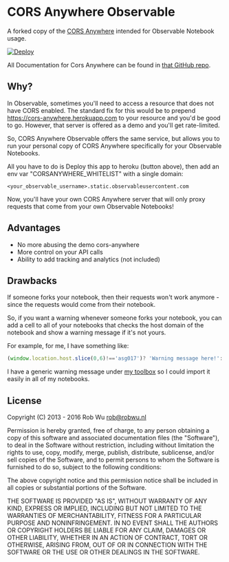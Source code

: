 # CORS Anywhere Observable
A forked copy of the [CORS Anywhere](https://github.com/Rob--W/cors-anywhere) intended for Observable Notebook usage.

[![Deploy](https://www.herokucdn.com/deploy/button.svg)](https://heroku.com/deploy?template=https://github.com/heroku/node-js-sample)

All Documentation for Cors Anywhere can be found in [that GitHub repo](https://github.com/Rob--W/cors-anywhere). 


## Why?

In Observable, sometimes you'll need to access a resource that does not have CORS enabled. The standard fix for this would be to prepend https://cors-anywhere.herokuapp.com to your resource and you'd be good to go. However, that server is offered as a demo and you'll get rate-limited. 


So, CORS Anywhere Observable offers the same service, but allows you to run your personal copy of CORS Anywhere specifically for your Observable Notebooks.

All you have to do is Deploy this app to heroku (button above), then add an env var "CORSANYWHERE_WHITELIST" with a single domain:

```
<your_observable_username>.static.observableusercontent.com
```

Now, you'll have your own CORS Anywhere server that will only proxy requests that come from your own Observable Notebooks!

## Advantages

- No more abusing the demo cors-anywhere
- More control on your API calls
- Ability to add tracking and analytics (not included)


## Drawbacks
If someone forks your notebook, then their requests won't work anymore - since the requests would come from their notebook.

So, if you want a warning whenever someone forks your notebook, you can add a cell to all of your notebooks that checks the host domain of the notebook and show a warning message if it's not yours.

For example, for me, I have something like:

``` javascript
(window.location.host.slice(0,6)!=='asg017')? 'Warning message here!': '';
```
 
 I have a generic warning message under [my toolbox](https://beta.observablehq.com/@asg017/toolbox#corsWarning) so I could import it easily in all of my notebooks.
 


## License

Copyright (C) 2013 - 2016 Rob Wu <rob@robwu.nl>

Permission is hereby granted, free of charge, to any person obtaining a copy of
this software and associated documentation files (the "Software"), to deal in
the Software without restriction, including without limitation the rights to
use, copy, modify, merge, publish, distribute, sublicense, and/or sell copies
of the Software, and to permit persons to whom the Software is furnished to do
so, subject to the following conditions:

The above copyright notice and this permission notice shall be included in all
copies or substantial portions of the Software.

THE SOFTWARE IS PROVIDED "AS IS", WITHOUT WARRANTY OF ANY KIND, EXPRESS OR
IMPLIED, INCLUDING BUT NOT LIMITED TO THE WARRANTIES OF MERCHANTABILITY,
FITNESS FOR A PARTICULAR PURPOSE AND NONINFRINGEMENT. IN NO EVENT SHALL THE
AUTHORS OR COPYRIGHT HOLDERS BE LIABLE FOR ANY CLAIM, DAMAGES OR OTHER
LIABILITY, WHETHER IN AN ACTION OF CONTRACT, TORT OR OTHERWISE, ARISING FROM,
OUT OF OR IN CONNECTION WITH THE SOFTWARE OR THE USE OR OTHER DEALINGS IN THE
SOFTWARE.
